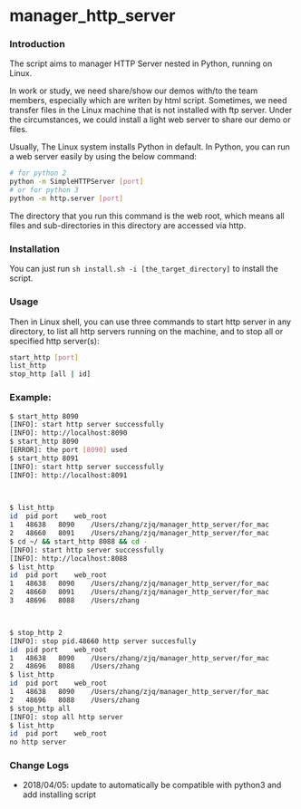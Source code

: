 # manager_http_server

### Introduction

The script aims to manager HTTP Server nested in Python, running on Linux.

In work or study, we need share/show our demos with/to the team members, especially which are writen by html script. Sometimes, we need transfer files in the Linux machine that is not installed with ftp server. Under the circumstances, we could install a light web server to share our demo or files. 

Usually, The Linux system installs Python in default. In Python, you can run a web server easily by using the below command:
```Bash
# for python 2
python -m SimpleHTTPServer [port]
# or for python 3
python -m http.server [port]
```

The directory that you run this command is the web root, which means all files and sub-directories in this directory are accessed via http.

### Installation

You can just run `sh install.sh -i [the_target_directory]` to install the script.

### Usage

Then in Linux shell, you can use three commands to start http server in any directory, to list all http servers running on the machine, and to stop all or specified http server(s):
```Bash
start_http [port]
list_http
stop_http [all | id]
```

### Example:

```Bash
$ start_http 8090
[INFO]: start http server successfully
[INFO]: http://localhost:8090
$ start_http 8090
[ERROR]: the port [8090] used
$ start_http 8091
[INFO]: start http server successfully
[INFO]: http://localhost:8091
 


$ list_http 
id	pid	port	web_root
1	48638	8090	/Users/zhang/zjq/manager_http_server/for_mac
2	48660	8091	/Users/zhang/zjq/manager_http_server/for_mac
$ cd ~/ && start_http 8088 && cd -
[INFO]: start http server successfully
[INFO]: http://localhost:8088
$ list_http 
id	pid	port	web_root
1	48638	8090	/Users/zhang/zjq/manager_http_server/for_mac
2	48660	8091	/Users/zhang/zjq/manager_http_server/for_mac
3	48696	8088	/Users/zhang



$ stop_http 2
[INFO]: stop pid.48660 http server succesfully
id	pid	port	web_root
1	48638	8090	/Users/zhang/zjq/manager_http_server/for_mac
2	48696	8088	/Users/zhang
$ list_http 
id	pid	port	web_root
1	48638	8090	/Users/zhang/zjq/manager_http_server/for_mac
2	48696	8088	/Users/zhang
$ stop_http all
[INFO]: stop all http server
$ list_http 
id	pid	port	web_root
no http server
```

### Change Logs
+ 2018/04/05: update to automatically be compatible with python3
				and	add installing script
